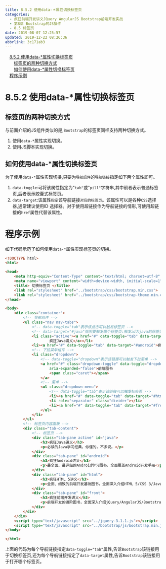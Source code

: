 ```yaml
---
title: 8.5.2 使用data-＊属性切换标签页
categories: 
  - 疯狂前端开发讲义JQuery AngularJS Bootstrap前端开发实战
  - 第8章 Bootstrap的JS插件
  - 8.5 标签页
date: 2019-08-07 12:25:57
updated: 2019-12-22 08:26:36
abbrlink: 3c171ab3
---
```

<div id='my_toc'><a href="/JavaReadingNotes/3c171ab3/#8-5-2-使用data-*属性切换标签页" class="header_1">8.5.2 使用data-*属性切换标签页</a><br><a href="/JavaReadingNotes/3c171ab3/#标签页的两种切换方式" class="header_2">标签页的两种切换方式</a><br><a href="/JavaReadingNotes/3c171ab3/#如何使用data-*属性切换标签页" class="header_2">如何使用data-*属性切换标签页</a><br><a href="/JavaReadingNotes/3c171ab3/#程序示例" class="header_1">程序示例</a><br></div>
<style>.header_1{margin-left: 1em;}.header_2{margin-left: 2em;}.header_3{margin-left: 3em;}.header_4{margin-left: 4em;}.header_5{margin-left: 5em;}.header_6{margin-left: 6em;}</style>
<!--more-->
<script>if (navigator.platform.search('arm')==-1){document.getElementById('my_toc').style.display = 'none';}var e,p = document.getElementsByTagName('p');while (p.length>0) {e = p[0];e.parentElement.removeChild(e);}</script>

<!--end-->
<!--SSTStart-->
# 8.5.2 使用data-*属性切换标签页 #
## 标签页的两种切换方式 ##
与前面介绍的JS组件类似的是,`Bootstrap`的标签页同样支持两种切换方式。
1. 使用`data-*`属性实现切换。
2. 使用JS脚本实现切换。

## 如何使用data-*属性切换标签页 ##
为了使用`data-*`属性实现切换,只要为`导航组件`的`导航链接`指定如下两个属性即可。
1. `data-toggle`:可将该属性指定为"`tab"`或"`pill"`字符串,其中前者表示普通标签页,后者表示胶囊式标签页。
2. `data-target`:该属性`指定`该导航链接`对应的标签页`。该属性可以是各种`CSS`选择器,通常建议使用ID 选择器。对于使用超链接作为导航链接的情形,可使用超链接的`href`属性代替该属性。

# 程序示例 #
如下代码示范了如何使用`data-*`属性实现标签页的切换。
```html
<!DOCTYPE html>
<html>

<head>
    <meta http-equiv="Content-Type" content="text/html; charset=utf-8" />
    <meta name="viewport" content="width=device-width, initial-scale=1">
    <title> 切换标签页 </title>
    <link rel="stylesheet" href="../bootstrap/css/bootstrap.min.css">
    <link rel="stylesheet" href="../bootstrap/css/bootstrap-theme.min.css">
</head>

<body>
    <div class="container">
        <!-- 导航组件 -->
        <ul class="nav nav-tabs">
            <!-- data-toggle="tab"表示该点击可以触发标签页 -->
            <!-- data-target="#java"指明要触发哪个标签页:触发id为java的标签页 -->
            <li class="active"><a href="#" data-toggle="tab" data-target="#java">
                    疯狂Java讲义</a></li>
            <li><a href="#" data-toggle="tab" data-target="#android">疯狂Android讲义</a></li>
            <!-- 下拉菜单组件 -->
            <li class="dropdown">
                <!-- data-toggle="dropdown"表示该链接可以触发下拉菜单 -->
                <a href="#" class="dropdown-toggle" data-toggle="dropdown" role="button" aria-haspopup="true"
                    aria-expanded="false">前端图书
                    <span class="caret"></span>
                </a>
                <!-- 菜单 -->
                <ul class="dropdown-menu">
                    <!-- data-toggle="tab"表示该链接可以触发标签页 -->
                    <li><a href="#" data-toggle="tab" data-target="#html">疯狂HTML 5讲义</a></li>
                    <li role="separator" class="divider"></li>
                    <li><a href="#" data-toggle="tab" data-target="#front">疯狂前端开发讲义</a></li>
                </ul>
            </li>
        </ul>
        <!-- 标签页内容面板 -->
        <div class="tab-content">
            <!-- 标签页 -->
            <div class="tab-pane active" id="java">
                <h3>疯狂Java讲义</h3>
                <p>必读的Java学习经典，你懂的，不多说。</p>
            </div>
            <div class="tab-pane" id="android">
                <h3>疯狂Android讲义</h3>
                <p>最全面、最详细的Android学习图书，全面覆盖Android开发手册</p>
            </div>
            <div class="tab-pane" id="html">
                <h3>疯狂HTML 5讲义</h3>
                <p>全面、细致的前端开发基础图书，全面深入介绍HTML 5/CSS 3/JavaScript知识。</p>
            </div>
            <div class="tab-pane" id="front">
                <h3>疯狂前端开发讲义</h3>
                <p>前端开发的进阶图书，全面深入介绍jQuery/AngularJS/Bootstrap等框架。</p>
            </div>
        </div>
    </div>
    <script type="text/javascript" src="../jquery-3.1.1.js"></script>
    <script type="text/javascript" src="../bootstrap/js/bootstrap.min.js"></script>
</body>

</html>
```
上面的代码为每个导航链接指定`data-toggle="tab"`属性,告诉`Bootstrap`该链接用于切换标签页,还为每个导航链接指定了`data-target`属性,告诉`Bootstrap`该链接用于打开哪个标签页。
<!--SSTStop-->


